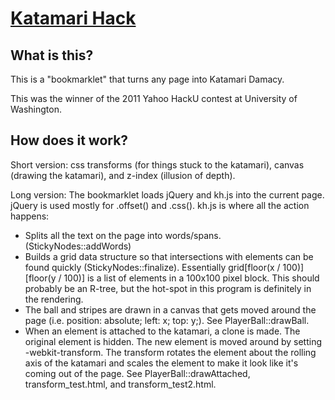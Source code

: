 # [Katamari Hack](https://github.com/onlynone/kathack "Katamari Hack")

## What is this?

This is a "bookmarklet" that turns any page into Katamari Damacy.

This was the winner of the 2011 Yahoo HackU contest at University of Washington.

## How does it work?

Short version: css transforms (for things stuck to the katamari), canvas (drawing the katamari), and z-index (illusion of depth).

Long version: The bookmarklet loads jQuery and kh.js into the current page. jQuery is used mostly for .offset() and .css().  kh.js is where all the action happens:

* Splits all the text on the page into words/spans. (StickyNodes::addWords)
* Builds a grid data structure so that intersections with elements can be found quickly (StickyNodes::finalize). Essentially grid[floor(x / 100)][floor(y / 100)] is a list of elements in a 100x100 pixel block. This should probably be an R-tree, but the hot-spot in this program is definitely in the rendering.
* The ball and stripes are drawn in a canvas that gets moved around the page (i.e. position: absolute; left: x; top: y;). See PlayerBall::drawBall.
* When an element is attached to the katamari, a clone is made. The original element is hidden. The new element is moved around by setting -webkit-transform. The transform rotates the element about the rolling axis of the katamari and scales the element to make it look like it's coming out of the page. See PlayerBall::drawAttached, transform_test.html, and transform_test2.html.

